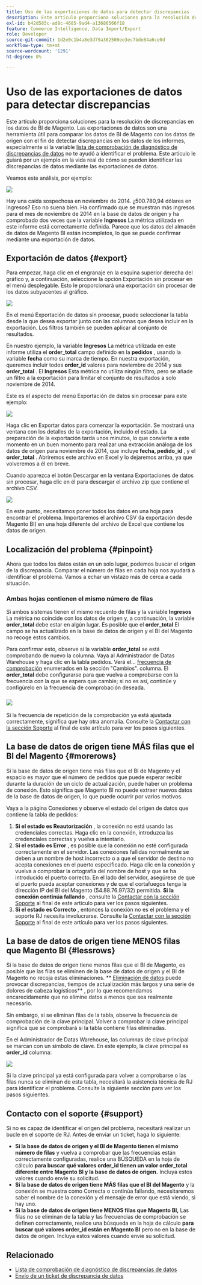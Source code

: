 ```yaml
---
title: Uso de las exportaciones de datos para detectar discrepancias
description: Este artículo proporciona soluciones para la resolución de discrepancias en los datos de BI de Magento. Las exportaciones de datos son una herramienta útil para comparar los datos de BI de Magento con los datos de origen a fin de detectar discrepancias de datos en los informes, especialmente si la [lista de comprobación de diagnóstico de discrepancias de datos](/help/troubleshooting/miscellaneous/diagnosing-a-data-discrepancy.md) no le ayudó a identificar el problema. Este artículo le guiará por un ejemplo en la vida real de cómo se pueden identificar las discrepancias de datos mediante las exportaciones de datos.
exl-id: b42d585c-ad8c-4685-9ad4-a13686566f18
feature: Commerce Intelligence, Data Import/Export
role: Developer
source-git-commit: 1d2e0c1b4a8e3d79a362500ee3ec7bde84a6ce0d
workflow-type: tm+mt
source-wordcount: '1291'
ht-degree: 0%

---
```


# Uso de las exportaciones de datos para detectar discrepancias

Este artículo proporciona soluciones para la resolución de discrepancias en los datos de BI de Magento. Las exportaciones de datos son una herramienta útil para comparar los datos de BI de Magento con los datos de origen con el fin de detectar discrepancias en los datos de los informes, especialmente si la variable [lista de comprobación de diagnóstico de discrepancias de datos](/help/troubleshooting/miscellaneous/diagnosing-a-data-discrepancy.md) no te ayudó a identificar el problema. Este artículo le guiará por un ejemplo en la vida real de cómo se pueden identificar las discrepancias de datos mediante las exportaciones de datos.

Veamos este análisis, por ejemplo:

![](assets/Exports_Discrepancies_1.png)

Hay una caída sospechosa en noviembre de 2014. ¿500.780,94 dólares en ingresos? Eso no suena bien. Ha confirmado que se muestran más ingresos para el mes de noviembre de 2014 en la base de datos de origen y ha comprobado dos veces que la variable **Ingresos** La métrica utilizada en este informe está correctamente definida. Parece que los datos del almacén de datos de Magento BI están incompletos, lo que se puede confirmar mediante una exportación de datos.

## Exportación de datos {#export}

Para empezar, haga clic en el engranaje en la esquina superior derecha del gráfico y, a continuación, seleccione la opción Exportación sin procesar en el menú desplegable. Esto le proporcionará una exportación sin procesar de los datos subyacentes al gráfico.

![](assets/Export_Discrepancies_5.gif)

En el menú Exportación de datos sin procesar, puede seleccionar la tabla desde la que desea exportar junto con las columnas que desea incluir en la exportación. Los filtros también se pueden aplicar al conjunto de resultados.

En nuestro ejemplo, la variable **Ingresos** La métrica utilizada en este informe utiliza el **order\_total** campo definido en la **pedidos** , usando la variable **fecha** como su marca de tiempo. En nuestra exportación, queremos incluir todos **order\_id** valores para noviembre de 2014 y sus **order\_total** . El **Ingresos** Esta métrica no utiliza ningún filtro, pero se añade un filtro a la exportación para limitar el conjunto de resultados a solo noviembre de 2014.

Este es el aspecto del menú Exportación de datos sin procesar para este ejemplo:

![](assets/Exports_Discrepancies_2.png)

Haga clic en Exportar datos para comenzar la exportación. Se mostrará una ventana con los detalles de la exportación, incluido el estado. La preparación de la exportación tarda unos minutos, lo que convierte a este momento en un buen momento para realizar una extracción análoga de los datos de origen para noviembre de 2014, que incluye **fecha, pedido\_id** , y el **order\_total** . Abriremos este archivo en Excel y lo dejaremos arriba, ya que volveremos a él en breve.

Cuando aparezca el botón Descargar en la ventana Exportaciones de datos sin procesar, haga clic en él para descargar el archivo zip que contiene el archivo CSV.

![](assets/Export_Discrepancies_6.png)

En este punto, necesitamos poner todos los datos en una hoja para encontrar el problema. Importaremos el archivo CSV (la exportación desde Magento BI) en una hoja diferente del archivo de Excel que contiene los datos de origen.

## Localización del problema {#pinpoint}

Ahora que todos los datos están en un solo lugar, podemos buscar el origen de la discrepancia. Comparar el número de filas en cada hoja nos ayudará a identificar el problema. Vamos a echar un vistazo más de cerca a cada situación.

### Ambas hojas contienen el mismo número de filas

Si ambos sistemas tienen el mismo recuento de filas y la variable **Ingresos** La métrica no coincide con los datos de origen y, a continuación, la variable **order\_total** debe estar en algún lugar. Es posible que el **order\_total** El campo se ha actualizado en la base de datos de origen y el BI del Magento no recoge estos cambios.

Para confirmar esto, observe si la variable **order\_total** se está comprobando de nuevo la columna. Vaya al Administrador de Datas Warehouse y haga clic en la tabla pedidos. Verá el... [frecuencia de comprobación](https://experienceleague.adobe.com/docs/commerce-business-intelligence/mbi/analyze/warehouse-manager/cfg-data-rechecks.html) enumerados en la sección &quot;Cambios&quot;. columna. El **order\_total** debe configurarse para que vuelva a comprobarse con la frecuencia con la que se espera que cambie; si no es así, continúe y configúrelo en la frecuencia de comprobación deseada.

### ![](assets/Export_Discrepancies_4.gif)

Si la frecuencia de repetición de la comprobación ya está ajustada correctamente, significa que hay otra anomalía. Consulte la [Contactar con la sección Soporte](#support) al final de este artículo para ver los pasos siguientes.

## La base de datos de origen tiene MÁS filas que el BI del Magento {#morerows}

Si la base de datos de origen tiene más filas que el BI de Magento y el espacio es mayor que el número de pedidos que puede esperar recibir durante la duración de un ciclo de actualización, puede haber un problema de conexión. Esto significa que Magento BI no puede extraer nuevos datos de la base de datos de origen, lo que puede ocurrir por varios motivos.

Vaya a la página Conexiones y observe el estado del origen de datos que contiene la tabla de pedidos:

1. **Si el estado es Reautorización** , la conexión no está usando las credenciales correctas. Haga clic en la conexión, introduzca las credenciales correctas y vuelva a intentarlo.
1. **Si el estado es Error** , es posible que la conexión no esté configurada correctamente en el servidor. Las conexiones fallidas normalmente se deben a un nombre de host incorrecto o a que el servidor de destino no acepta conexiones en el puerto especificado. Haga clic en la conexión y vuelva a comprobar la ortografía del nombre de host y que se ha introducido el puerto correcto. En el lado del servidor, asegúrese de que el puerto pueda aceptar conexiones y de que el cortafuegos tenga la dirección IP del BI del Magento (54.88.76.97/32) permitida. **Si la conexión continúa fallando** , consulte la [Contactar con la sección Soporte](#support) al final de este artículo para ver los pasos siguientes.
1. **Si el estado es Correcto** , entonces la conexión no es el problema y el soporte RJ necesita involucrarse. Consulte la [Contactar con la sección Soporte](#support) al final de este artículo para ver los pasos siguientes.

## La base de datos de origen tiene MENOS filas que Magento BI {#lessrows}

Si la base de datos de origen tiene menos filas que el BI de Magento, es posible que las filas se eliminen de la base de datos de origen y el BI de Magento no recoja estas eliminaciones. ** [Eliminación de datos](https://experienceleague.adobe.com/docs/commerce-business-intelligence/mbi/best-practices/data/opt-db-analysis.html) puede provocar discrepancias, tiempos de actualización más largos y una serie de dolores de cabeza logísticos** , por lo que recomendamos encarecidamente que no elimine datos a menos que sea realmente necesario.

Sin embargo, si se eliminan filas de la tabla, observe la frecuencia de comprobación de la clave principal. Volver a comprobar la clave principal significa que se comprobará si la tabla contiene filas eliminadas.

En el Administrador de Datas Warehouse, las columnas de clave principal se marcan con un símbolo de clave. En este ejemplo, la clave principal es **order\_id** columna:

![](assets/Export_Discrepancies_3.png)

Si la clave principal ya está configurada para volver a comprobarse o las filas nunca se eliminan de esta tabla, necesitará la asistencia técnica de RJ para identificar el problema. Consulte la siguiente sección para ver los pasos siguientes.

## Contacto con el soporte {#support}

Si no es capaz de identificar el origen del problema, necesitará realizar un bucle en el soporte de RJ. Antes de enviar un ticket, haga lo siguiente:

* **Si la base de datos de origen y el BI de Magento tienen el mismo número de filas** y vuelva a comprobar que las frecuencias están correctamente configuradas, realice una BÚSQUEDA en la hoja de cálculo **para buscar qué valores order\_id tienen un valor order\_total diferente entre Magento BI y la base de datos de origen.** Incluya estos valores cuando envíe su solicitud.
* **Si la base de datos de origen tiene MÁS filas que el BI del Magento** y la conexión se muestra como Correcta o continúa fallando, necesitaremos saber el nombre de la conexión y el mensaje de error que está viendo, si hay uno.
* **Si la base de datos de origen tiene MENOS filas que Magento BI,** Las filas no se eliminan de la tabla y las frecuencias de comprobación se definen correctamente, realice una búsqueda en la hoja de cálculo **para buscar qué valores order\_id están en Magento BI** pero no en la base de datos de origen. Incluya estos valores cuando envíe su solicitud.

## Relacionado

* [Lista de comprobación de diagnóstico de discrepancias de datos](/help/troubleshooting/miscellaneous/diagnosing-a-data-discrepancy.md)
* [Envío de un ticket de discrepancia de datos](https://support.magento.com/hc/en-us/articles/360016506472-Submitting-a-data-discrepancy-ticket)
